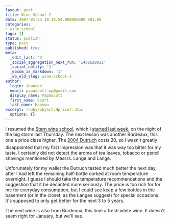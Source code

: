 ```yaml
---
layout: post
title: Wine School 2
date: 2007-01-23 19:19:54.000000000 +01:00
categories:
- wine school
tags: []
status: publish
type: post
published: true
meta:
  _edit_last: '3'
  _social_aggregation_next_run: '1401628922'
  _social_notify: '1'
  _wpcom_is_markdown: '1'
  _wp_old_slug: wine-school-2
author:
  login: shanson
  email: papascott-wp@gmail.com
  display_name: PapaScott
  first_name: Scott
  last_name: Hanson
excerpt: !ruby/object:Hpricot::Doc
  options: {}
---
```

<p>I resumed the <a href="http://www.stern.de/weinschule">Stern wine school</a>, which I <a href="http://www.papascott.de/archives/2007/01/16/wine-school/">started last week</a>, on the night of the big storm last Thursday. The next lesson was another Bordeaux, this one a price class higher. The <a href="http://www.stern.de/lifestyle/kueche/getraenke/580331.html?eid=580464">2004 Dutruch</a> costs 20, so I wasn't greatly disappointed that my first impression was that it was way too bitter for my taste. I certainly did not detect the aroma of tea leaves, tobacco or pencil shavings mentioned by Messrs. Lange and Lange.</p>
<p>Unforunately for my wallet the Dutruch tasted much better the next day, after I had left the remaining half-bottle corked at room temperature overnight. I guess I should take the temperature recommendations and the suggestion that it be decanted more seriously. The price is too rich for for me for everyday consumption, but I could see keep a few bottles in the basement (or in the closet, as the Langes suggest) for special occasions. It's supposed to only get better for the next 3 to 5 years.</p>
<p>The next wine is also from Bordeaux, this time a fresh white wine. It doesn't seem right for January, but we'll see.</p>
